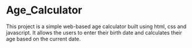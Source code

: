 # Age_Calculator
This project is a simple web-based age calculator built using html, css and javascript. It allows the users to enter their birth date and calculates their age based on the current date.

